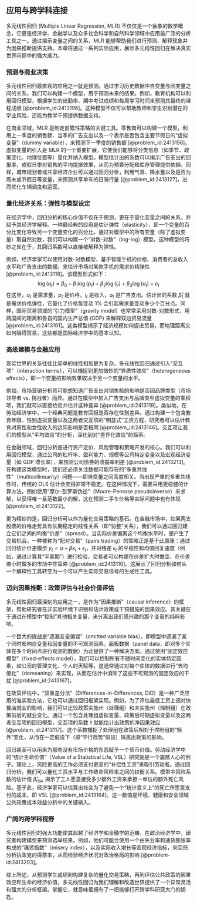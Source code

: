 ## 应用与跨学科连接

多元线性回归 (Multiple Linear Regression, MLR) 不仅仅是一个抽象的数学概念，它更是经济学、金融学以及众多社会科学和自然科学领域中应用最广泛的分析工具之一。通过揭示变量之间的关系，MLR 能够帮助我们进行预测、解释现象并为因果推断提供支持。本章将通过一系列实际应用，展示多元线性回归在解决真实世界问题中的强大威力。

### 预测与商业决策

多元线性回归最直观的应用之一就是预测。通过学习历史数据中自变量与因变量之间的关系，我们可以构建一个模型，用于预测未来的结果。例如，教育机构可以利用回归模型，根据学生的出勤率、期中考试成绩和每周学习时间来预测其最终的课程成绩 [@problem_id:2413196]。这种模型不仅可以帮助教师和学生识别潜在的学业风险，还能为教学干预提供数据支持。

在商业领域，MLR 是制定前瞻性策略的关键工具。零售商可以构建一个模型，利用上一季度的销售额、当季的广告支出以及一个表示是否包含主要节假日的“虚拟变量”（dummy variable），来预测下一季度的销售额 [@problem_id:2413156]。虚拟变量的引入是 MLR 的一个重要扩展，它使我们能够将分类信息（如季节、政策变化、地理位置等）量化并纳入模型。模型估计出的系数可以揭示广告支出的回报率，或假日季对销售的平均提振效果，从而为预算分配和库存管理提供依据。同样，城市规划者或共享经济企业可以通过回归分析，利用气温、降水量以及是否为周末或节假日等变量，来预测共享单车的日骑行量 [@problem_id:2413127]，进而优化车辆调度和运营。

### 量化经济关系：弹性与模型设定

在经济学中，回归分析的核心价值不仅在于预测，更在于量化变量之间的关系，并赋予其经济学解释。一种最经典的应用是估计弹性（elasticity），即一个变量的百分比变化导致另一个变量变化的百分比。通过对模型中的所有变量（除了虚拟变量）取自然对数，我们可以构建一个“对数-对数”（log-log）模型。这种模型的巧妙之处在于，其回归系数可以直接被解释为弹性。

例如，经济学家可以使用对数-对数模型，基于智能手机的价格、消费者的总收入水平和广告支出的数据，来估计市场对某款手机的需求价格弹性 [@problem_id:2413118]。该模型形式如下：
$$
\log(q_t) = \beta_0 + \beta_1 \log(p_t) + \beta_2 \log(i_t) + \beta_3 \log(a_t) + e_t
$$
在这里，$q_t$ 是需求量，$p_t$ 是价格，$i_t$ 是收入，$a_t$ 是广告支出。估计出的系数 $\hat{\beta}_1$ 就是需求价格弹性，它量化了价格每变动 $1\%$ 会引起需求量变动多少个百分点。同样，国际贸易领域的“引力模型”（gravity model）也常常采用对数-对数形式，用两国间的距离和各自的国内生产总值 (GDP) 来解释双边贸易流量 [@problem_id:2413191]。这类模型揭示了经济规模如何促进贸易，而地理距离又如何阻碍贸易，这些都是国际经济学中的基本认知。

### 高级建模与金融应用

现实世界的关系往往比简单的线性相加更为复杂。多元线性回归通过引入“交互项”（interaction terms），可以捕捉到更加微妙的“异质性效应”（heterogeneous effects），即一个变量的影响效果取决于另一个变量的水平。

例如，市场营销分析师可能想知道广告支出对销售额的影响是否因品牌类型（市场领导者 vs. 挑战者）而异。通过在模型中加入广告支出与品牌类型虚拟变量的乘积项，我们就可以直接检验并估计这种差异 [@problem_id:2413119]。类似地，在劳动经济学中，一个经典问题是教育回报是否存在性别差异。通过构建一个包含教育年限、性别虚拟变量以及这两者交互项的“明瑟式”工资方程，研究者可以估计教育对男性和女性收入的边际影响是否相同 [@problem_id:2413146]。交互项让我们的模型从“平均效应”的分析，深化到对“差异化效应”的探索。

在金融领域，回归分析是进行资产定价、风险管理和策略开发的核心。我们可以利用回归模型，通过公司的杠杆率、盈利能力、规模等公司特定变量以及宏观经济变量（如 GDP 增长率），来预测公司债券的收益率利差 [@problem_id:2413213]。在构建这类模型时，我们还必须关注数据可能存在的“多重共线性”（multicollinearity）问题——即自变量之间高度相关。当出现严重的多重共线性时，传统的 OLS 估计会变得非常不稳定。在这种情况下，需要采用更稳健的计算方法，例如使用“摩尔-彭罗斯伪逆”（Moore-Penrose pseudoinverse）来求解，以获得唯一且范数最小的解，这在预测二手车价格等实际问题中也有体现 [@problem_id:2413122]。

更为精妙的是，回归分析可以作为量化交易策略的基石。在金融市场中，如果两支股票的价格走势具有长期稳定的线性关系（即“协整”关系），我们可以通过回归建立它们之间的均衡“价差”（spread）。当实际价差偏离这个均衡水平时，便产生了交易机会。一种被称为“配对交易”（pairs trading）的策略正是基于此原理：通过回归估计价差模型 $y_t = \alpha + \beta x_t + \epsilon_t$，并对残差 $\epsilon_t$ 的平稳性和均值回复速度（例如，通过计算其“半衰期”）进行检验，交易者可以构建在价差扩大时做空、在价差缩小时做多的市场中性策略 [@problem_id:2413110]。这展示了回归分析如何从一个解释性工具转变为一个可以产生实际交易信号的生成性工具。

### 迈向因果推断：政策评估与社会价值评估

多元线性回归最深刻的应用之一，是作为“因果推断”（causal inference）的框架，帮助研究者在非实验环境下识别和估计政策或干预措施的因果效应。其关键在于通过在模型中“控制”其他相关变量，来分离出我们感兴趣的那个变量的纯粹影响。

一个巨大的挑战是“遗漏变量偏误”（omitted variable bias），即模型中遗漏了某个同时影响自变量和因变量的不可观测因素。面板数据（panel data，即对多个实体在多个时间点进行观测的数据）为此提供了一种解决方案。通过使用“固定效应模型”（fixed-effects model），我们可以控制所有不随时间变化的实体特定因素，如公司的管理文化、个人的天赋等。这通常通过对每个实体的数据进行“去均值化”（demeaning）来实现，从而在估计中消除了这些不可观测的固定效应的干扰 [@problem_id:2413167]。

在政策评估中，“双重差分法”（Differences-in-Differences, DiD）是一种广泛应用的准实验方法，它也可以通过回归框架实现。例如，为了评估最低工资上调对快餐店就业的影响，我们可以比较政策实施州（处理组）和未实施州（控制组）在政策前后的就业变化。通过一个包含处理组虚拟变量、政策后时期虚拟变量以及这两者交互项的回归模型，交互项的系数 $\tau$ 就能估计出政策的净因果效应 [@problem_id:2413117]。这个系数捕捉了处理组在政策后相对于控制组的“额外”变化，从而在一定假设下（即“平行趋势”假设）隔离出政策的影响。

回归甚至可以用来为那些没有市场价格的东西赋予一个货币价值。劳动经济学中的“统计生命价值”（Value of a Statistical Life, VSL）研究就是一个震撼人心的例子。理论上，风险更高的工作必须支付更高的“补偿性工资”来吸引劳动者。通过回归分析，我们可以量化工资水平与工作致命风险率之间的权衡关系。模型中风险系数的估计值 $\hat{\beta}_{\text{risk}}$ 揭示了工人愿意接受多少额外工资来承担一单位的额外死亡风险。基于此，经济学家可以估算出社会为了避免一个“统计意义上”的死亡所愿意支付的成本，即 VSL [@problem_id:2413164]。这一数值是环境、健康和安全领域公共政策成本效益分析中的关键输入。

### 广阔的跨学科视野

多元线性回归的强大功能使其超越了经济学和金融学的范畴。在政治经济学中，研究者构建模型来预测选举结果。例如，他们可能会使用一个由失业率和通货膨胀率构成的“痛苦指数”（misery index），以及实际收入增长等宏观经济指标，来回归分析执政党的得票率，从而检验经济状况对政治格局的影响 [@problem-id:2413203]。

综上所述，从预测学生成绩到构建复杂的量化交易策略，再到评估公共政策的因果效应和生命的经济价值，多元线性回归为我们理解和改造世界提供了一个异常灵活和强大的分析框架。掌握它，就意味着拥有了一把能够打开跨学科研究大门的钥匙。